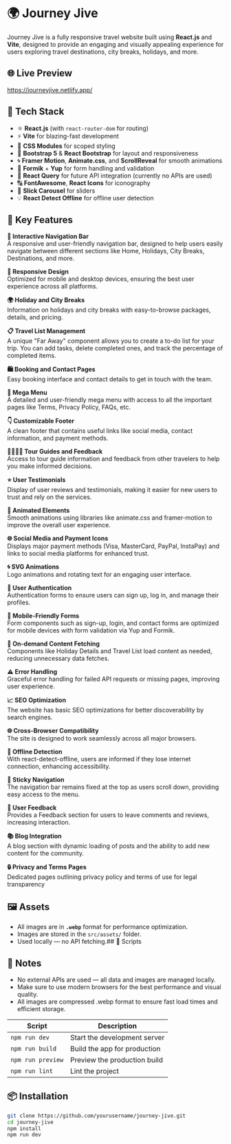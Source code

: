 # 🌍 Journey Jive

Journey Jive is a fully responsive travel website built using **React.js** and **Vite**, designed to provide an engaging and visually appealing experience for users exploring travel destinations, city breaks, holidays, and more.

## 🌐 Live Preview
https://journeyjive.netlify.app/
## 🚀 Tech Stack

- ⚛️ **React.js** (with `react-router-dom` for routing)
- ⚡ **Vite** for blazing-fast development
- 💅 **CSS Modules** for scoped styling
- 🎨 **Bootstrap 5** & **React Bootstrap** for layout and responsiveness
- 🌀 **Framer Motion**, **Animate.css**, and **ScrollReveal** for smooth animations
- 🎯 **Formik** + **Yup** for form handling and validation
- 🔁 **React Query** for future API integration (currently no APIs are used)
- 🔠 **FontAwesome**, **React Icons** for iconography
- 🎡 **Slick Carousel** for sliders
- 💡 **React Detect Offline** for offline user detection

## 🧭 Key Features

**🎯 Interactive Navigation Bar**  
A responsive and user-friendly navigation bar, designed to help users easily navigate between different sections like Home, Holidays, City Breaks, Destinations, and more.

**📱 Responsive Design**  
Optimized for mobile and desktop devices, ensuring the best user experience across all platforms.

**🌍 Holiday and City Breaks**  
Information on holidays and city breaks with easy-to-browse packages, details, and pricing.

**📋 Travel List Management**  
A unique "Far Away" component allows you to create a to-do list for your trip. You can add tasks, delete completed ones, and track the percentage of completed items.

**🛍️ Booking and Contact Pages**  
Easy booking interface and contact details to get in touch with the team.

**📑 Mega Menu**  
A detailed and user-friendly mega menu with access to all the important pages like Terms, Privacy Policy, FAQs, etc.

**👇 Customizable Footer**  
A clean footer that contains useful links like social media, contact information, and payment methods.

**👨‍👩‍👧‍👦 Tour Guides and Feedback**  
Access to tour guide information and feedback from other travelers to help you make informed decisions.

**⭐ User Testimonials**  
Display of user reviews and testimonials, making it easier for new users to trust and rely on the services.

**🎨 Animated Elements**  
Smooth animations using libraries like animate.css and framer-motion to improve the overall user experience.

**🌐 Social Media and Payment Icons**  
Displays major payment methods (Visa, MasterCard, PayPal, InstaPay) and links to social media platforms for enhanced trust.

**🌀 SVG Animations**  
Logo animations and rotating text for an engaging user interface.

**🔐 User Authentication**  
Authentication forms to ensure users can sign up, log in, and manage their profiles.

**📱 Mobile-Friendly Forms**  
Form components such as sign-up, login, and contact forms are optimized for mobile devices with form validation via Yup and Formik.

**🌟 On-demand Content Fetching**  
Components like Holiday Details and Travel List load content as needed, reducing unnecessary data fetches.

**⚠️ Error Handling**  
Graceful error handling for failed API requests or missing pages, improving user experience.

**📈 SEO Optimization**  
The website has basic SEO optimizations for better discoverability by search engines.

**🌐 Cross-Browser Compatibility**  
The site is designed to work seamlessly across all major browsers.

**🚫 Offline Detection**  
With react-detect-offline, users are informed if they lose internet connection, enhancing accessibility.

**📍 Sticky Navigation**  
The navigation bar remains fixed at the top as users scroll down, providing easy access to the menu.

**📝 User Feedback**  
Provides a Feedback section for users to leave comments and reviews, increasing interaction.

**📚 Blog Integration**  
A blog section with dynamic loading of posts and the ability to add new content for the community.

**🔒 Privacy and Terms Pages**  
Dedicated pages outlining privacy policy and terms of use for legal transparency
## 🖼️ Assets
- All images are in **`.webp`** format for performance optimization.
- Images are stored in the `src/assets/` folder.
- Used locally — no API fetching.## 🧪 Scripts
## 📌 Notes
 - No external APIs are used — all data and images are managed locally.
 - Make sure to use modern browsers for the best performance and visual quality.
 - All images are compressed .webp format to ensure fast load times and efficient storage.
 
 | Script        | Description                        |
|---------------|------------------------------------|
| `npm run dev` | Start the development server       |
| `npm run build` | Build the app for production     |
| `npm run preview` | Preview the production build   |
| `npm run lint` | Lint the project                  |

## 📦 Installation

```bash
git clone https://github.com/yourusername/journey-jive.git
cd journey-jive
npm install
npm run dev
